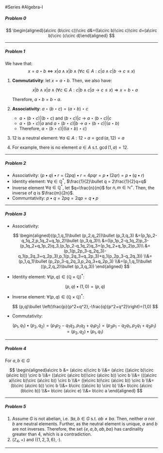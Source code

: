 #Series #Algebra-I 
##### Problem 0
$$ \begin{aligned}(a\circ (b\circ c))\circ d&=((a\circ b)\circ c)\circ d=(a\circ b)\circ (c\circ d)\end{aligned} $$

---
##### Problem 1
We have that:
$$ x=a\star b\iff x|a\land x|b\land (\forall c\in A:c|a\land c|b\to c\le x) $$

1. **Commutativity**: let $x=a\star b$. Then, we also have:
    
    $$ x|b\land x|a\land (\forall c\in A:c|b\land c|a\to c\le x)\Longrightarrow x=b\star a $$
    
    Therefore, $a\star b=b\star a$.
    
2. **Associativity**: $a\star(b\star c)=(a\star b)\star c$
    
    - $a\star (b\star c)|(b\star c)$ and $(b\star c)|c$ → $a\star (b\star c)|c$
    - $a\star (b\star c)|a$ and $a\star (b\star c)|b$ → $a\star (b\star c)|(a\star b)$
    - Therefore, $a\star (b\star c)|((a\star b)\star c)$
    
3. $12$ is a neutral element: $\forall a\in A:12\star a = \gcd(a,12)=a$
4. For example, there is no element $a\in A$ s.t. $\gcd(1,a)=12$.

---

##### Problem 2

- Associativity: $(p\bullet q)\bullet r = (2pq)\bullet r=4pqr = p\bullet (2qr)=p\bullet (q\bullet r)$
- Identity element: $\forall q\in\mathbb Q^*$, $\frac{1}{2}\bullet q = 2\frac{1}{2}q=q$
- Inverse element $\forall q\in\mathbb Q^*$, let $q=\frac{n}{m}$ for $n,m\in\mathbb{N}^+$. Then, the inverse of $q$ is $\frac{m}{2n}$.
- Communtativity: $p\bullet q = 2pq=2qp=q\bullet p$

---

##### Problem 3

- Associativity:
    
    $$ \begin{aligned}((p_1,q_1)\bullet (p_2,q_2))\bullet (p_3,q_3) &=(p_1p_2-q_1q_2,p_1q_2+q_1p_2)\bullet (p_3,q_3)\\ &=((p_1p_2-q_1q_2)p_3-(p_1q_2+q_1p_2)q_3,(p_1p_2-q_1q_2)q_3+(p_1q_2+q_1p_2)p_3)\\ &=(p_1(p_2p_3-q_2q_3)-q_1(p_2q_3+q_2p_3),p_1(p_2q_3+q_2p_3)+q_1(p_2p_3-q_2q_3)) \\&=(p_1,q_1)\bullet (p_2p_3-q_2q_3,p_2q_3+q_2p_3) \\&=(p_1,q_1)\bullet ((p_2,q_2)\bullet (p_3,q_3)) \end{aligned} $$
    
- Identity element: $\forall (p,q)\in(\mathbb Q\times \mathbb Q)^*$:
    
    $$ (p,q)\bullet(1,0)=(p,q) $$
    
- Inverse element: $\forall (p,q)\in(\mathbb Q\times \mathbb Q)^*$:
    
    $$ (p,q)\bullet \left(\frac{p}{p^2+q^2},-\frac{q}{p^2+q^2}\right)=(1,0) $$
    
- Commutativity:
    
    $$ (p_1,q_1)\bullet (p_2,q_2)=(p_1p_2-q_1q_2,p_1q_2+q_1p_2)=(p_2p_1-q_2q_1,p_2q_1+q_2p_1)=(p_2,q_2)\bullet (p_1,q_1) $$
    

---

##### Problem 4

For $a,b\in G$

$$ \begin{aligned}a\circ b &= (a\circ e)\circ b \\&= (a\circ ((a\circ b)\circ (a\circ b))) \circ b \\&= ((a\circ (a\circ b))\circ (a\circ b)) \circ b \\&= (((a\circ a)\circ b)\circ (a\circ b)) \circ b \\&= ((e\circ b)\circ (a\circ b)) \circ b \\&= (b\circ (a\circ b)) \circ b \\&= b\circ ((a\circ b) \circ b) \\&= b\circ (a\circ (b\circ b)) \\&= b\circ (a\circ e) \\&= b\circ a \end{aligned} $$

---

##### Problem 5

1. Assume $G$ is not abelian, i.e. $\exists a,b\in G$ s.t. $ab\ne ba$. Then, neither $a$ nor $b$ are neutral elements. Further, as the neutral element is unique, $a$ and $b$ are not inverses. Therefore, the set $\{e,a,b,ab,ba\}$ has cardinality greater than 4, which is a contradiction.
2. $(\mathbb{Z}_4,+)$ and $(\{1,2,3,6\},\cdot)$.

---